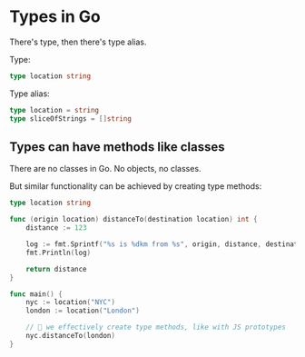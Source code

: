 # Types in Go

There's type, then there's type alias.

Type:

```go
type location string
```

Type alias:

```go
type location = string
type sliceOfStrings = []string
```

## Types can have methods like classes

There are no classes in Go. No objects, no classes.

But similar functionality can be achieved by creating type methods:

```go
type location string

func (origin location) distanceTo(destination location) int {
	distance := 123

	log := fmt.Sprintf("%s is %dkm from %s", origin, distance, destination)
	fmt.Println(log)

	return distance
}

func main() {
	nyc := location("NYC")
	london := location("London")

	// 🤯 we effectively create type methods, like with JS prototypes
	nyc.distanceTo(london)
}

```
